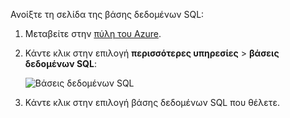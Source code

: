 
Ανοίξτε τη σελίδα της βάσης δεδομένων SQL:

1.  Μεταβείτε στην [πύλη του Azure](https://portal.azure.com).
2.  Κάντε κλικ στην επιλογή **περισσότερες υπηρεσίες** > **βάσεις δεδομένων SQL**:

    ![Βάσεις δεδομένων SQL](./media/sql-database-browse-to-database/browse-to-database.png)

3.  Κάντε κλικ στην επιλογή βάσης δεδομένων SQL που θέλετε.